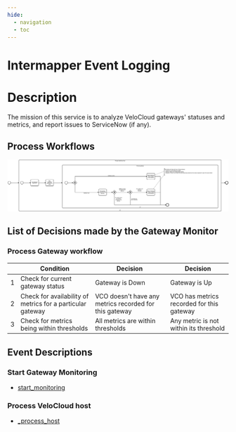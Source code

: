 ```yaml
---
hide:
  - navigation
  - toc
---
```


# Intermapper Event Logging

# Description

The mission of this service is to analyze VeloCloud gateways' statuses and metrics, and report issues to ServiceNow (if any).

## Process Workflows
![[](../../images/gateway-monitor.png)](../../images/gateway-monitor.png)

## List of Decisions made by the Gateway Monitor
### Process Gateway workflow
|     | Condition                                                  | Decision                                               | Decision                                  |
|-----|------------------------------------------------------------|--------------------------------------------------------|-------------------------------------------|
| 1   | Check for current gateway status                           | Gateway is Down                                        | Gateway is Up                             |
| 2   | Check for availability of metrics for a particular gateway | VCO doesn't have any metrics recorded for this gateway | VCO has metrics recorded for this gateway |
| 3   | Check for metrics being within thresholds                  | All metrics are within thresholds                      | Any metric is not within its threshold    |

## Event Descriptions
### Start Gateway Monitoring
* [start_monitoring](../services/gateway-monitor/actions/start_monitoring.md)

### Process VeloCloud host
* [_process_host](../services/gateway-monitor/actions/_process_host.md)
